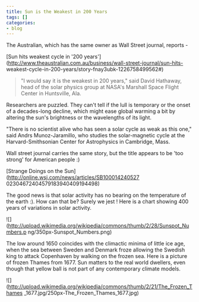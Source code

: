 ```yaml
---
title: Sun is the Weakest in 200 Years
tags: []
categories:
- blog
---
```

The Australian, which has the same owner as Wall Street journal, reports -
<!--more-->

[Sun hits weakest cycle in '200
years'](http://www.theaustralian.com.au/business/wall-street-journal/sun-hits-
weakest-cycle-in-200-years/story-fnay3ubk-1226758499562#)

> "I would say it is the weakest in 200 years," said David Hathaway, head of
the solar physics group at NASA's Marshall Space Flight Center in Huntsville,
Ala.

Researchers are puzzled. They can't tell if the lull is temporary or the onset
of a decades-long decline, which might ease global warming a bit by altering
the sun's brightness or the wavelengths of its light.

"There is no scientist alive who has seen a solar cycle as weak as this one,"
said Andrs Munoz-Jaramillo, who studies the solar-magnetic cycle at the
Harvard-Smithsonian Center for Astrophysics in Cambridge, Mass.

Wall street journal carries the same story, but the title appears to be 'too
strong' for American people :)

[Strange Doings on the Sun](http://online.wsj.com/news/articles/SB100014240527
02304672404579183940409194498)

The good news is that solar activity has no bearing on the temperature of the
earth :). How can that be? Surely we jest ! Here is a chart showing 400 years
of variations in solar activity.

![](http://upload.wikimedia.org/wikipedia/commons/thumb/2/28/Sunspot_Numbers.p
ng/350px-Sunspot_Numbers.png)

The low around 1650 coincides with the climactic minima of little ice age,
when the sea between Sweden and Denmark froze allowing the Swedish king to
attack Copenhaven by walking on the frozen sea. Here is a picture of frozen
Thames from 1677. Sun matters to the real world dwellers, even though that
yellow ball is not part of any contemporary climate models.

![](http://upload.wikimedia.org/wikipedia/commons/thumb/2/21/The_Frozen_Thames
_1677.jpg/250px-The_Frozen_Thames_1677.jpg)

